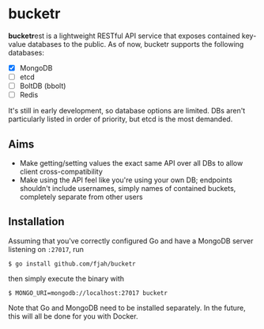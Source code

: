 # bucketr

**bucketr**est is a lightweight RESTful API service that exposes contained key-value databases to the public. As of now, bucketr supports the following databases:

- [x] MongoDB
- [ ] etcd
- [ ] BoltDB (bbolt)
- [ ] Redis

It's still in early development, so database options are limited. DBs aren't particularly listed in order of priority, but etcd is the most demanded.

## Aims

- Make getting/setting values the exact same API over all DBs to allow client cross-compatibility
- Make using the API feel like you're using your own DB; endpoints shouldn't include usernames, simply names of contained buckets, completely separate from other users

## Installation

Assuming that you've correctly configured Go and have a MongoDB server listening on `:27017`, run

```shell script
$ go install github.com/fjah/bucketr
```

then simply execute the binary with

```shell script
$ MONGO_URI=mongodb://localhost:27017 bucketr
```

Note that Go and MongoDB need to be installed separately. In the future, this will all be done for you with Docker.
